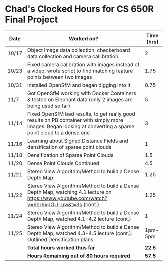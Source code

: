 # Chad's Clocked Hours for CS 650R Final Project


| Date | Worked on? | Time (hrs) |
|------|------------|-------|
| 10/17 |Object image data collection, checkerboard data collection and camera callibration| 2 |
| 10/23 | Fixed camera calibration with images instead of a video, wrote script to find matching feature points between two images | 1.75 |
| 10/31 | Installed OpenSfM and began digging into it | 0.75 |
| 11/7 | Got OpenSfM working with Docker Containers & tested on Elephant data (only 2 images are being used so far) | 5 |
| 11/14 | Fixed OpenSfM bad results, to get really good results on PB container with simply more images. Began looking at converting a sparse point cloud to a dense one | 3 |
| 11/16 | Learning about Signed Distance Fields and densification of sparse point clouds | 1 |
| 11/18 | Densification of Sparse Point Clouds | 1.5 |
| 11/20 | Dense Point Clouds Continued | 4.5 |
| 11/21 | Stereo View Algorithm/Method to build a Dense Depth Map | 1.25 |
| 11/22 | Stereo View Algorithm/Method to build a Dense Depth Map, watching 4.1 lecture on https://www.youtube.com/watch?v=6hr6xpOU-uw&t=3s (cont.) | 1.25 |
| 11/24 | Stereo View Algorithm/Method to build a Dense Depth Map, watched 4.1-4.2 lecture (cont.) | 1 |
| 11/25 | Stereo View Algorithm/Method to build a Dense Depth Map, watched 4.3-4.5 lecture (cont.). Outlined Densification plans. | 1pm-5pm |
|| **Total hours worked thus far** | **22.5** |
|| **Hours Remaining out of 80  hours required** | **57.5** |

